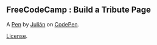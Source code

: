FreeCodeCamp : Build a Tribute Page
-----------------------------------


A [Pen](http://codepen.io/jichaud/pen/BLyzov) by [Julián](http://codepen.io/jichaud) on [CodePen](http://codepen.io/).

[License](http://codepen.io/jichaud/pen/BLyzov/license).